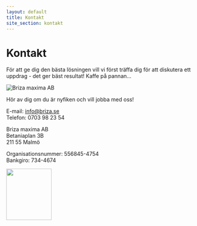 ```yaml
---
layout: default
title: Kontakt
site_section: kontakt
---
```


# Kontakt

För att ge dig den bästa lösningen vill vi först träffa dig för att diskutera ett uppdrag - det ger bäst resultat! Kaffe på pannan...

![Briza maxima AB](/images/fotos/briza-just-shoes.jpg "Foto: Irika Sandstrom")

Hör av dig om du är nyfiken och vill jobba med oss!

E-mail: <info@briza.se><br/>
Telefon: 0703 98 23 54
 
Briza maxima AB<br/>
Betaniaplan 3B<br/>
211 55 Malmö

Organisationsnummer: 556845-4754<br/>
Bankgiro: 734-4674

<!-- Facebook Badge START --><a title="Briza maxima AB" href="http://www.facebook.com/Briza.maxima.AB" target="_TOP"><img style="border: 0;" src="http://badge.facebook.com/badge/198935580127922.2180.1100769932.png" alt="" width="120" height="136" /></a><!-- Facebook Badge END -->

